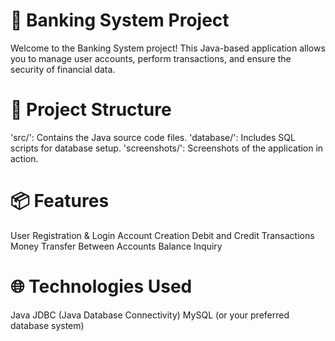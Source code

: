 # 🏦 Banking System Project
Welcome to the Banking System project! This Java-based application allows you to manage user accounts, perform 
transactions, and ensure the security of financial data.

# 📂 Project Structure
'src/': Contains the Java source code files.
'database/': Includes SQL scripts for database setup.
'screenshots/': Screenshots of the application in action.

# 📦 Features
User Registration & Login
Account Creation
Debit and Credit Transactions
Money Transfer Between Accounts
Balance Inquiry

# 🌐 Technologies Used
Java
JDBC (Java Database Connectivity)
MySQL (or your preferred database system)
